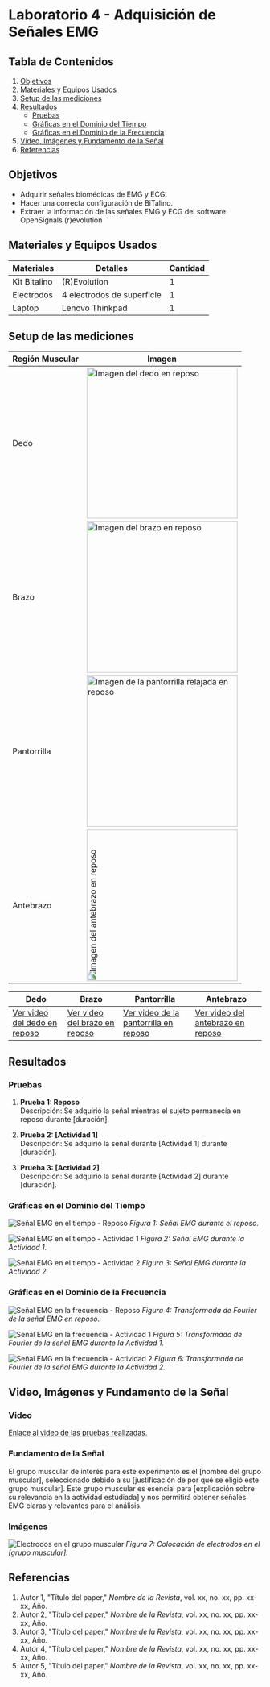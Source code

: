 # Laboratorio 4 - Adquisición de Señales EMG

## Tabla de Contenidos
1. [Objetivos](#objetivos)
2. [Materiales y Equipos Usados](#materiales-y-equipos-usados)
3. [Setup de las mediciones](#setup-de-las-mediciones)
4. [Resultados](#resultados)
   - [Pruebas](#pruebas)
   - [Gráficas en el Dominio del Tiempo](#gráficas-en-el-dominio-del-tiempo)
   - [Gráficas en el Dominio de la Frecuencia](#gráficas-en-el-dominio-de-la-frecuencia)
5. [Video, Imágenes y Fundamento de la Señal](#video-imágenes-y-fundamento-de-la-señal)
6. [Referencias](#referencias)

## Objetivos
- Adquirir señales biomédicas de EMG y ECG.
- Hacer una correcta configuración de BiTalino.
- Extraer la información de las señales EMG y ECG del software OpenSignals (r)evolution

## Materiales y Equipos Usados

| Materiales         | Detalles                        | Cantidad |
|--------------------|---------------------------------|----------|
| Kit Bitalino       | (R)Evolution                    | 1        |
| Electrodos         | 4 electrodos de superficie      | 1        |
| Laptop             | Lenovo Thinkpad                 | 1        |

## Setup de las mediciones

| Región Muscular   | Imagen                          |
|-------------------|---------------------------------|
| Dedo              | <img src="./Fotos%20y%20videos/1-1%20-%20Dedo%20en%20reposo/1-1-3.jpeg" alt="Imagen del dedo en reposo" width="300px"> |
| Brazo             | <img src="./Fotos%20y%20videos/2-1%20-%20Brazo%20reposo/2-1-2.jpeg" alt="Imagen del brazo en reposo" width="300px"> |
| Pantorrilla       | <img src="./Fotos%20y%20videos/3-1%20-%20Pantorrilla%20relajada%20en%20reposo/3-1-2.jpeg" alt="Imagen de la pantorrilla relajada en reposo" width="300px"> |
| Antebrazo         | <img src="./Fotos%20y%20videos/4-1%20-%20Antebrazo%20en%20reposo/4-1-1.jpeg" alt="Imagen del antebrazo en reposo" width="300px" style="transform: rotate(-90deg);"> |

| Dedo                                              | Brazo                                             | Pantorrilla                                       | Antebrazo                                        |
|---------------------------------------------------|--------------------------------------------------|--------------------------------------------------|--------------------------------------------------|
| [Ver video del dedo en reposo](./Fotos%20y%20videos/1-1%20-%20Dedo%20en%20reposo/1-1-7.mp4)  | [Ver video del brazo en reposo](./Fotos%20y%20videos/2-1%20-%20Brazo%20reposo/2-1-3.mp4) | [Ver video de la pantorrilla en reposo](./Fotos%20y%20videos/3-1%20-%20Pantorrilla%20relajada%20en%20reposo/3-1-3.mp4) | [Ver video del antebrazo en reposo](./Fotos%20y%20videos/4-1%20-%20Antebrazo%20en%20reposo/4-1-3.mp4) |



## Resultados

### Pruebas
1. **Prueba 1: Reposo**  
   Descripción: Se adquirió la señal mientras el sujeto permanecía en reposo durante [duración].

2. **Prueba 2: [Actividad 1]**  
   Descripción: Se adquirió la señal durante [Actividad 1] durante [duración].

3. **Prueba 3: [Actividad 2]**  
   Descripción: Se adquirió la señal durante [Actividad 2] durante [duración].

### Gráficas en el Dominio del Tiempo
![Señal EMG en el tiempo - Reposo](ruta/a/tu/imagen1.png)
*Figura 1: Señal EMG durante el reposo.*

![Señal EMG en el tiempo - Actividad 1](ruta/a/tu/imagen2.png)
*Figura 2: Señal EMG durante la Actividad 1.*

![Señal EMG en el tiempo - Actividad 2](ruta/a/tu/imagen3.png)
*Figura 3: Señal EMG durante la Actividad 2.*

### Gráficas en el Dominio de la Frecuencia
![Señal EMG en la frecuencia - Reposo](ruta/a/tu/imagen4.png)
*Figura 4: Transformada de Fourier de la señal EMG en reposo.*

![Señal EMG en la frecuencia - Actividad 1](ruta/a/tu/imagen5.png)
*Figura 5: Transformada de Fourier de la señal EMG durante la Actividad 1.*

![Señal EMG en la frecuencia - Actividad 2](ruta/a/tu/imagen6.png)
*Figura 6: Transformada de Fourier de la señal EMG durante la Actividad 2.*

## Video, Imágenes y Fundamento de la Señal

### Video
[Enlace al video de las pruebas realizadas.](ruta/a/tu/video)

### Fundamento de la Señal
El grupo muscular de interés para este experimento es el [nombre del grupo muscular], seleccionado debido a su [justificación de por qué se eligió este grupo muscular]. Este grupo muscular es esencial para [explicación sobre su relevancia en la actividad estudiada] y nos permitirá obtener señales EMG claras y relevantes para el análisis.

### Imágenes
![Electrodos en el grupo muscular](ruta/a/tu/imagen7.png)
*Figura 7: Colocación de electrodos en el [grupo muscular].*

## Referencias
1. Autor 1, "Título del paper," *Nombre de la Revista*, vol. xx, no. xx, pp. xx-xx, Año.
2. Autor 2, "Título del paper," *Nombre de la Revista*, vol. xx, no. xx, pp. xx-xx, Año.
3. Autor 3, "Título del paper," *Nombre de la Revista*, vol. xx, no. xx, pp. xx-xx, Año.
4. Autor 4, "Título del paper," *Nombre de la Revista*, vol. xx, no. xx, pp. xx-xx, Año.
5. Autor 5, "Título del paper," *Nombre de la Revista*, vol. xx, no. xx, pp. xx-xx, Año.

